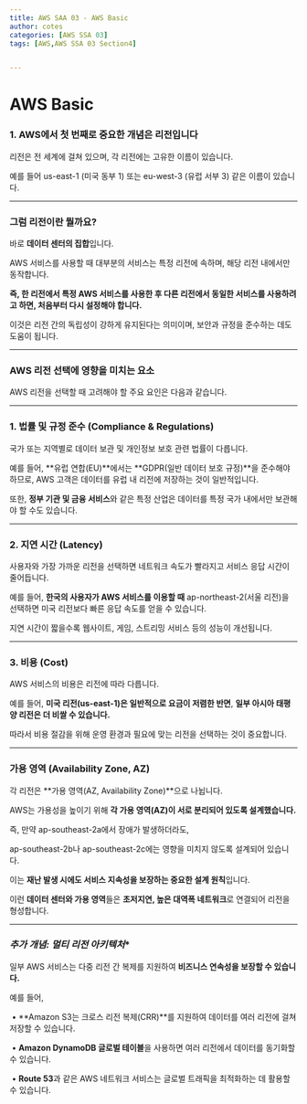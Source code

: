 ```yaml
---
title: AWS SAA 03 - AWS Basic
author: cotes   
categories: [AWS SSA 03]
tags: [AWS,AWS SSA 03 Section4]


---
```


# AWS Basic

### **1. AWS에서 첫 번째로 중요한 개념은 리전입니다**

리전은 전 세계에 걸쳐 있으며, 각 리전에는 고유한 이름이 있습니다.

예를 들어 us-east-1 (미국 동부 1) 또는 eu-west-3 (유럽 서부 3) 같은 이름이 있습니다.

------

### **그럼 리전이란 뭘까요?**

바로 **데이터 센터의 집합**입니다.

AWS 서비스를 사용할 때 대부분의 서비스는 특정 리전에 속하며, 해당 리전 내에서만 동작합니다.

**즉, 한 리전에서 특정 AWS 서비스를 사용한 후 다른 리전에서 동일한 서비스를 사용하려고 하면, 처음부터 다시 설정해야 합니다.**

이것은 리전 간의 독립성이 강하게 유지된다는 의미이며, 보안과 규정을 준수하는 데도 도움이 됩니다.

------

### **AWS 리전 선택에 영향을 미치는 요소**

AWS 리전을 선택할 때 고려해야 할 주요 요인은 다음과 같습니다.

------

### **1. 법률 및 규정 준수 (Compliance & Regulations)**

국가 또는 지역별로 데이터 보관 및 개인정보 보호 관련 법률이 다릅니다.

예를 들어, **유럽 연합(EU)**에서는 **GDPR(일반 데이터 보호 규정)**을 준수해야 하므로, AWS 고객은 데이터를 유럽 내 리전에 저장하는 것이 일반적입니다.

또한, **정부 기관 및 금융 서비스**와 같은 특정 산업은 데이터를 특정 국가 내에서만 보관해야 할 수도 있습니다.

------

### **2. 지연 시간 (Latency)**

사용자와 가장 가까운 리전을 선택하면 네트워크 속도가 빨라지고 서비스 응답 시간이 줄어듭니다.

예를 들어, **한국의 사용자가 AWS 서비스를 이용할 때** ap-northeast-2(서울 리전)을 선택하면 미국 리전보다 빠른 응답 속도를 얻을 수 있습니다.

지연 시간이 짧을수록 웹사이트, 게임, 스트리밍 서비스 등의 성능이 개선됩니다.

------

### **3. 비용 (Cost)**

AWS 서비스의 비용은 리전에 따라 다릅니다.

예를 들어, **미국 리전(us-east-1)은 일반적으로 요금이 저렴한 반면**, **일부 아시아 태평양 리전은 더 비쌀 수 있습니다.**

따라서 비용 절감을 위해 운영 환경과 필요에 맞는 리전을 선택하는 것이 중요합니다.



------

### **가용 영역 (Availability Zone, AZ)**

각 리전은 **가용 영역(AZ, Availability Zone)**으로 나뉩니다.

AWS는 가용성을 높이기 위해 **각 가용 영역(AZ)이 서로 분리되어 있도록 설계했습니다.**

즉, 만약 ap-southeast-2a에서 장애가 발생하더라도,

ap-southeast-2b나 ap-southeast-2c에는 영향을 미치지 않도록 설계되어 있습니다.



이는 **재난 발생 시에도 서비스 지속성을 보장하는 중요한 설계 원칙**입니다.

이런 **데이터 센터와 가용 영역**들은 **초저지연, 높은 대역폭 네트워크**로 연결되어 리전을 형성합니다.

------

### *추가 개념: 멀티 리전 아키텍처**

일부 AWS 서비스는 다중 리전 간 복제를 지원하여 **비즈니스 연속성을 보장할 수 있습니다.**

예를 들어,

​	•	**Amazon S3는 크로스 리전 복제(CRR)**를 지원하여 데이터를 여러 리전에 걸쳐 저장할 수 있습니다.

​	•	**Amazon DynamoDB 글로벌 테이블**을 사용하면 여러 리전에서 데이터를 동기화할 수 있습니다.

​	•	**Route 53**과 같은 AWS 네트워크 서비스는 글로벌 트래픽을 최적화하는 데 활용할 수 있습니다.